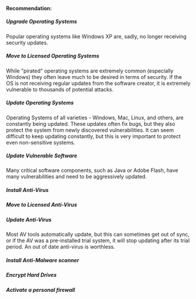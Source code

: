 
#### Recommendation: 

##### Upgrade Operating Systems

Popular operating systems like Windows XP are, sadly, no longer receiving security updates.


##### Move to Licensed Operating Systems

While "pirated" operating systems are extremely common (especially Windows) they often leave much to be desired in terms of security.  If the OS is not receiving regular updates from the software creator, it is extremely vulnerable to thousands of potential attacks.

##### Update Operating Systems

Operating Systems of all varieties - Windows, Mac, Linux, and others, are constantly being updated.  These updates often fix bugs, but they also protect the system from newly discovered vulnerabilities.  It can seem difficult to keep updating constantly, but this is very important to protect even non-sensitive systems.

##### Update Vulnerable Software

Many critical software components, such as Java or Adobe Flash, have many vulnerabilities and need to be aggressively updated.

##### Install Anti-Virus


##### Move to Licensed Anti-Virus


##### Update Anti-Virus

Most AV tools automatically update, but this can sometimes get out of sync, or if the AV was a pre-installed trial system, it will stop updating after its trial period.  An out of date anti-virus is worthless.

##### Install Anti-Malware scanner


##### Encrypt Hard Drives

##### Activate a personal firewall

